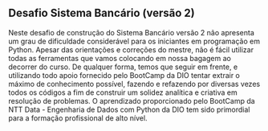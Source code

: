 ## Desafio Sistema Bancário (versão 2)


Neste desafio de construção do Sistema Bancário versão 2 não apresenta um grau de dificuldade considerável para os iniciantes em programação em Python. Apesar das orientações e correções do mestre, não é fácil utilizar todas as ferramentas que vamos colocando em nossa bagagem ao decorrer do curso. De qualquer forma, temos que seguir em frente, e utilizando todo apoio fornecido pelo BootCamp da DIO tentar extrair o máximo de conhecimento possível, fazendo e refazendo por diversas vezes todos os códigos a fim de construir um solidez analítica e criativa em resolução de problemas.
O aprendizado proporcionado pelo BootCamp da NTT Data - Engenharia de Dados com Python da DIO tem sido primordial para a formação profissional de alto nível.
